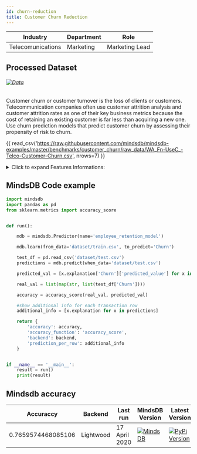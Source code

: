 ```yaml
---
id: churn-reduction
title: Customer Churn Reduction 
---
```


| Industry       | Department | Role               |
|----------------|------------|--------------------|
| Telecomunications | Marketing | Marketing Lead |

## Processed Dataset 

###### [![Data](https://img.shields.io/badge/GET--DATA-TelecomCustomerChurn-green)](https://github.com/mindsdb/mindsdb-examples/tree/master/benchmarks/customer_churn/dataset)

Customer churn or customer turnover is the loss of clients or customers. Telecommunication companies often use customer attrition analysis and customer attrition rates as one of their key business metrics because the cost of retaining an existing customer is far less than acquiring a new one.  Use churn prediction models that predict customer churn by assessing their propensity of risk to churn.

{{ read_csv('https://raw.githubusercontent.com/mindsdb/mindsdb-examples/master/benchmarks/customer_churn/raw_data/WA_Fn-UseC_-Telco-Customer-Churn.csv', nrows=7) }}


<details>
  <summary>Click to expand Features Informations:</summary>

```
1. customerIDCustomer ID
2. gender Whether the customer is a male or a female
3. SeniorCitizen Whether the customer is a senior citizen or not (1, 0)
4. Partner Whether the customer has a partner or not (Yes, No)
5. Dependents Whether the customer has dependents or not (Yes, No)
tenureNumber of months the customer has stayed with the company
6. PhoneService Whether the customer has a phone service or not (Yes, No)
7. MultipleLines Whether the customer has multiple lines or not (Yes, No, No phone service)
8. InternetServiceCustomer’s internet service provider (DSL, Fiber optic, No)
9. OnlineSecurity Whether the customer has online security or not (Yes, No, No internet service)
10. OnlineBackup Whether the customer has online backup or not (Yes, No, No internet service)
11. DeviceProtection Whether the customer has device protection or not (Yes, No, No internet service)
12. TechSupport Whether the customer has tech support or not (Yes, No, No internet service)
13. StreamingTV Whether the customer has streaming TV or not (Yes, No, No internet service)
14. StreamingMovies Whether the customer has streaming movies or not (Yes, No, No internet service)
15. ContractThe contract term of the customer (Month-to-month, One year, Two year)
16. PaperlessBilling Whether the customer has paperless billing or not (Yes, No)
17. PaymentMethodThe customer’s payment method (Electronic check, Mailed check, Bank transfer (automatic), Credit card (automatic))
18. MonthlyChargesThe amount charged to the customer monthly
19. TotalChargesThe total amount charged to the customer
20 Churn Whether the customer churned or not (Yes or No)
```

</details>

## MindsDB Code example
```python
import mindsdb
import pandas as pd
from sklearn.metrics import accuracy_score


def run():

    mdb = mindsdb.Predictor(name='employee_retention_model')

    mdb.learn(from_data='dataset/train.csv', to_predict='Churn')

    test_df = pd.read_csv('dataset/test.csv')
    predictions = mdb.predict(when_data='dataset/test.csv')

    predicted_val = [x.explanation['Churn']['predicted_value'] for x in predictions]

    real_val = list(map(str, list(test_df['Churn'])))

    accuracy = accuracy_score(real_val, predicted_val)

    #show additional info for each transaction row
    additional_info = [x.explanation for x in predictions]

    return {
        'accuracy': accuracy,
        'accuracy_function': 'accuracy_score',
        'backend': backend,
        'prediction_per_row': additional_info
    }


if __name__ == '__main__':
    result = run()
    print(result)
```

## Mindsdb accuracy


| Accuraccy       | Backend  | Last run | MindsDB Version | Latest Version|
|----------------|-------------------|----------------------|-----------------|--------------|
| 0.7659574468085106 | Lightwood | 17 April 2020 | [![MindsDB](https://img.shields.io/badge/pypi--package-1.16.1-green)](https://pypi.org/project/MindsDB/1.16.1/)|   <a href="https://pypi.org/project/MindsDB/"><img src="https://badge.fury.io/py/MindsDB.svg" alt="PyPi Version"></a>|
